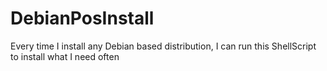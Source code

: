# DebianPosInstall
Every time I install any Debian based distribution, I can run this ShellScript to install what I need often

